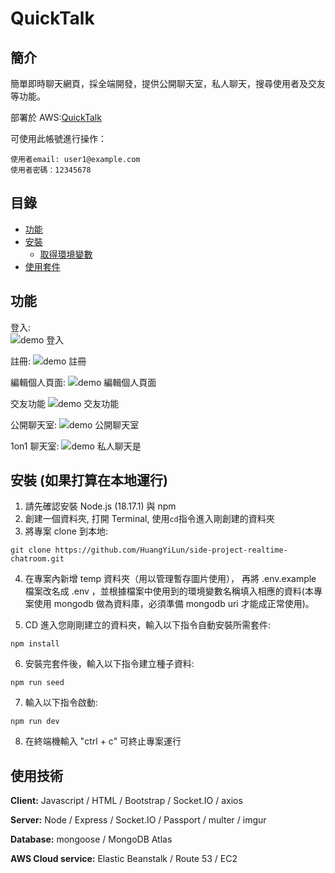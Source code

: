 # QuickTalk

## 簡介

簡單即時聊天網頁，採全端開發，提供公開聊天室，私人聊天，搜尋使用者及交友等功能。

部署於 AWS:[QuickTalk](https://www.quicktalk.xyz/)

可使用此帳號進行操作：

```
使用者email: user1@example.com
使用者密碼：12345678
```

## 目錄

- [功能](#功能)
- [安裝](#安裝)
  - [取得環境變數](#取得環境變數)
- [使用套件](#使用套件)

## 功能

登入:  
![demo 登入](https://github.com/HuangYiLun/side-project-realtime-chatroom/public/assets/demo-login.gif)

註冊:
![demo 註冊](https://github.com/HuangYiLun/side-project-realtime-chatroom/public/assets/demo-register.gif)

編輯個人頁面:
![demo 編輯個人頁面](https://github.com/HuangYiLun/side-project-realtime-chatroom/public/assets/demo-edit.gif)

交友功能
![demo 交友功能](https://github.com/HuangYiLun/side-project-realtime-chatroom/public/assets/demo-friends.gif)

公開聊天室:
![demo 公開聊天室](https://github.com/HuangYiLun/side-project-realtime-chatroom/public/assets/demo-public-chats.gif)

1on1 聊天室:
![demo 私人聊天是](https://github.com/HuangYiLun/side-project-realtime-chatroom/public/assets/demo-1on1-chats.gif)

## 安裝 (如果打算在本地運行)

1. 請先確認安裝 Node.js (18.17.1) 與 npm
2. 創建一個資料夾, 打開 Terminal, 使用`cd`指令進入剛創建的資料夾
3. 將專案 clone 到本地:

```
git clone https://github.com/HuangYiLun/side-project-realtime-chatroom.git
```

4. 在專案內新增 temp 資料夾（用以管理暫存圖片使用）， 再將 .env.example 檔案改名成 .env ，並根據檔案中使用到的環境變數名稱填入相應的資料(本專案使用 mongodb 做為資料庫，必須準備 mongodb uri 才能成正常使用)。

5. CD 進入您剛剛建立的資料夾，輸入以下指令自動安裝所需套件:

```
npm install
```

6. 安裝完套件後，輸入以下指令建立種子資料:

```
npm run seed
```

7. 輸入以下指令啟動:

```
npm run dev
```

8. 在終端機輸入 "ctrl + c" 可終止專案運行

## 使用技術
**Client:**  Javascript / HTML / Bootstrap / Socket.IO / axios

**Server:** Node / Express / Socket.IO / Passport / multer / imgur

**Database:** mongoose / MongoDB Atlas

**AWS Cloud service:** Elastic Beanstalk / Route 53 / EC2
